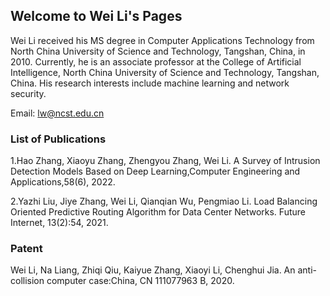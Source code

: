 ## Welcome to Wei Li's Pages
Wei Li received his MS degree in Computer Applications Technology from North China University of Science and Technology, Tangshan, China, in 2010. Currently, he is an associate professor at the College of Artificial Intelligence, North China University of Science and Technology, Tangshan, China. His research interests include machine learning and network security.

Email: lw@ncst.edu.cn
### List of Publications
1.Hao Zhang, Xiaoyu Zhang, Zhengyou Zhang, Wei Li. A Survey of Intrusion Detection Models Based on Deep Learning,Computer Engineering and Applications,58(6), 2022.

2.Yazhi Liu, Jiye Zhang, Wei Li, Qianqian Wu, Pengmiao Li. Load Balancing Oriented Predictive Routing Algorithm for Data Center Networks. Future Internet, 13(2):54, 2021.

### Patent
Wei Li, Na Liang, Zhiqi Qiu, Kaiyue Zhang, Xiaoyi Li, Chenghui Jia. An anti-collision computer case:China, CN 111077963 B, 2020.

